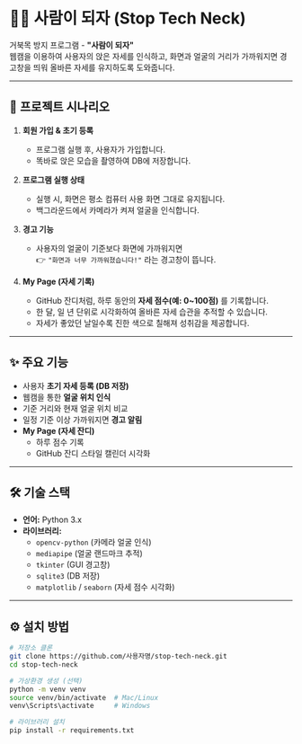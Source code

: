 # 🧑🐢 사람이 되자 (Stop Tech Neck)

거북목 방지 프로그램 - **"사람이 되자"**  
웹캠을 이용하여 사용자의 앉은 자세를 인식하고, 화면과 얼굴의 거리가 가까워지면 경고창을 띄워 올바른 자세를 유지하도록 도와줍니다.  

---

## 📌 프로젝트 시나리오
1. **회원 가입 & 초기 등록**  
   - 프로그램 실행 후, 사용자가 가입합니다.  
   - 똑바로 앉은 모습을 촬영하여 DB에 저장합니다.  

2. **프로그램 실행 상태**  
   - 실행 시, 화면은 평소 컴퓨터 사용 화면 그대로 유지됩니다.  
   - 백그라운드에서 카메라가 켜져 얼굴을 인식합니다.  

3. **경고 기능**  
   - 사용자의 얼굴이 기준보다 화면에 가까워지면  
     👉 `"화면과 너무 가까워졌습니다!"` 라는 경고창이 뜹니다.  

4. **My Page (자세 기록)**  
   - GitHub 잔디처럼, 하루 동안의 **자세 점수(예: 0~100점)** 를 기록합니다.  
   - 한 달, 일 년 단위로 시각화하여 올바른 자세 습관을 추적할 수 있습니다.  
   - 자세가 좋았던 날일수록 진한 색으로 칠해져 성취감을 제공합니다.  

---

## ✨ 주요 기능
- 사용자 **초기 자세 등록 (DB 저장)**
- 웹캠을 통한 **얼굴 위치 인식**
- 기준 거리와 현재 얼굴 위치 비교
- 일정 기준 이상 가까워지면 **경고 알림**
- **My Page (자세 잔디)**  
  - 하루 점수 기록  
  - GitHub 잔디 스타일 캘린더 시각화  

---

## 🛠 기술 스택
- **언어:** Python 3.x  
- **라이브러리:**  
  - `opencv-python` (카메라 얼굴 인식)  
  - `mediapipe` (얼굴 랜드마크 추적)  
  - `tkinter` (GUI 경고창)  
  - `sqlite3` (DB 저장)  
  - `matplotlib` / `seaborn` (자세 점수 시각화)  

---

## ⚙️ 설치 방법

```bash
# 저장소 클론
git clone https://github.com/사용자명/stop-tech-neck.git
cd stop-tech-neck

# 가상환경 생성 (선택)
python -m venv venv
source venv/bin/activate  # Mac/Linux
venv\Scripts\activate     # Windows

# 라이브러리 설치
pip install -r requirements.txt

